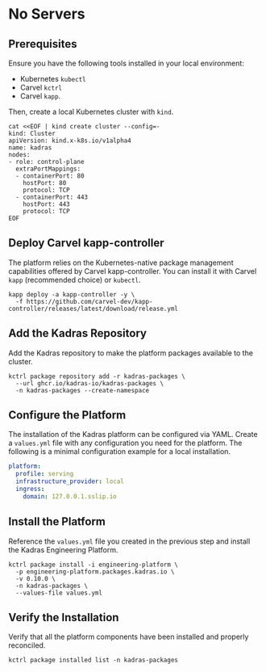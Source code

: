 # No Servers

## Prerequisites

Ensure you have the following tools installed in your local environment:

* Kubernetes `kubectl`
* Carvel `kctrl`
* Carvel `kapp`.

Then, create a local Kubernetes cluster with `kind`.

```shell script
cat <<EOF | kind create cluster --config=-
kind: Cluster
apiVersion: kind.x-k8s.io/v1alpha4
name: kadras
nodes:
- role: control-plane
  extraPortMappings:
  - containerPort: 80
    hostPort: 80
    protocol: TCP
  - containerPort: 443
    hostPort: 443
    protocol: TCP
EOF
```

## Deploy Carvel kapp-controller

The platform relies on the Kubernetes-native package management capabilities offered by Carvel kapp-controller. You can install it with Carvel `kapp` (recommended choice) or `kubectl`.

```shell script
kapp deploy -a kapp-controller -y \
  -f https://github.com/carvel-dev/kapp-controller/releases/latest/download/release.yml
```

## Add the Kadras Repository

Add the Kadras repository to make the platform packages available to the cluster.

```shell script
kctrl package repository add -r kadras-packages \
  --url ghcr.io/kadras-io/kadras-packages \
  -n kadras-packages --create-namespace
```

## Configure the Platform

The installation of the Kadras platform can be configured via YAML. Create a `values.yml` file with any configuration you need for the platform. The following is a minimal configuration example for a local installation.

```yaml
platform:
  profile: serving
  infrastructure_provider: local
  ingress:
    domain: 127.0.0.1.sslip.io
```

## Install the Platform

Reference the `values.yml` file you created in the previous step and install the Kadras Engineering Platform.

```shell script
kctrl package install -i engineering-platform \
  -p engineering-platform.packages.kadras.io \
  -v 0.10.0 \
  -n kadras-packages \
  --values-file values.yml
```

## Verify the Installation

Verify that all the platform components have been installed and properly reconciled.

```shell script
kctrl package installed list -n kadras-packages
```
